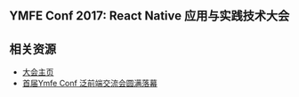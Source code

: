 YMFE Conf 2017: React Native 应用与实践技术大会
---

## 相关资源 ##
- [大会主页](https://ued.qunar.com/ymfe-conf/2017autumn)
- [首届Ymfe Conf 泛前端交流会圆满落幕](https://blog.ymfe.org/%E9%A6%96%E5%B1%8AYmfe%20Conf%20%E6%B3%9B%E5%89%8D%E7%AB%AF%E4%BA%A4%E6%B5%81%E4%BC%9A%E5%9C%86%E6%BB%A1%E8%90%BD%E5%B9%95/)